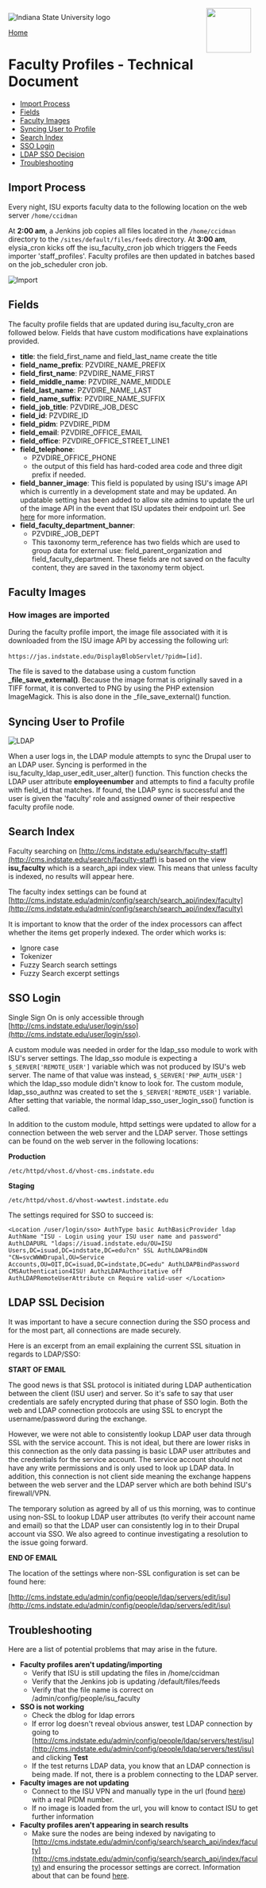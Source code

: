 <img class="logo" src="../../global_assets/images/IXM-Transparent-Vertical.jpg" style="float:right; margin:-10px 15px 0 0;" height="90" />
<img class="logo" src="../assets/images/isu_logo.png" alt="Indiana State University logo" />

<a href="index.html">Home</a>

# Faculty Profiles - Technical Document

* [Import Process](#import-process)
* [Fields](#fields)
* [Faculty Images](#faculty-images)
* [Syncing User to Profile](#syncing-user-to-profile)
* [Search Index](#search-index)
* [SSO Login](#sso-login)
* [LDAP SSO Decision](#ldap-sso-decision)
* [Troubleshooting](#troubleshooting)

## Import Process

Every night, ISU exports faculty data to the following location on the web server `/home/ccidman`

At **2:00 am**, a Jenkins job copies all files located in the `/home/ccidman` directory to the `/sites/default/files/feeds` directory. At **3:00 am**, elysia_cron kicks off the isu_faculty_cron job which triggers the Feeds importer 'staff_profiles'. Faculty profiles are then updated in batches based on the job_scheduler cron job.

![Import](../assets/images/FacultyImport.png "Faculty Import")

## Fields


The faculty profile fields that are updated during isu_faculty_cron are followed below. Fields that have custom modifications have explainations provided.

* **title**: the field_first_name and field_last_name create the title
* **field_name_prefix**: PZVDIRE_NAME_PREFIX
* **field_first_name**: PZVDIRE_NAME_FIRST
* **field_middle_name**: PZVDIRE_NAME_MIDDLE
* **field_last_name**: PZVDIRE_NAME_LAST
* **field_name_suffix**: PZVDIRE_NAME_SUFFIX
* **field_job_title**: PZVDIRE_JOB_DESC
* **field_id**: PZVDIRE_ID
* **field_pidm**: PZVDIRE_PIDM
* **field_email**: PZVDIRE_OFFICE_EMAIL
* **field_office**: PZVDIRE_OFFICE_STREET_LINE1
* **field_telephone**: 
	* PZVDIRE_OFFICE_PHONE 
	* the output of this field has hard-coded area code and three digit prefix if needed.
* **field_banner_image**: This field is populated by using ISU's image API which is currently in a development state and may be updated. An updatable setting has been added to allow site admins to update the url of the image API in the event that ISU updates their endpoint url. See [here](#faculty-images) for more information.
* **field_faculty_department_banner**:
	* PZVDIRE_JOB_DEPT
	* This taxonomy term_reference has two fields which are used to group data for external use: field_parent_organization and field_faculty_department. These fields are not saved on the faculty content, they are saved in the taxonomy term object.

## Faculty Images

### How images are imported
During the faculty profile import, the image file associated with it is downloaded from the ISU image API by accessing the following url:

`https://jas.indstate.edu/DisplayBlobServlet/?pidm=[id]`.

The file is saved to the database using a custom function **_file_save_external()**. Because the image format is originally saved in a TIFF format, it is converted to PNG by using the PHP extension ImageMagick. This is also done in the _file_save_external() function.

## Syncing User to Profile

![LDAP](../assets/images/FacultyLDAPLogin.png "LDAP")

When a user logs in, the LDAP module attempts to sync the Drupal user to an LDAP user. Syncing is performed in the isu_faculty_ldap_user_edit_user_alter() function. This function checks the LDAP user attribute **employeenumber** and attempts to find a faculty profile with field_id that matches. If found, the LDAP sync is successful and the user is given the 'faculty' role and assigned owner of their respective faculty profile node.

## Search Index

Faculty searching on [http://cms.indstate.edu/search/faculty-staff](http://cms.indstate.edu/search/faculty-staff) is based on the view **isu_faculty** which is a search_api index view. This means that unless faculty is indexed, no results will appear here.

The faculty index settings can be found at [http://cms.indstate.edu/admin/config/search/search_api/index/faculty](http://cms.indstate.edu/admin/config/search/search_api/index/faculty)

It is important to know that the order of the index processors can affect whether the items get properly indexed. The order which works is:
* Ignore case
* Tokenizer
* Fuzzy Search search settings
* Fuzzy Search excerpt settings

## SSO Login

Single Sign On is only accessible through [http://cms.indstate.edu/user/login/sso](http://cms.indstate.edu/user/login/sso).

A custom module was needed in order for the ldap_sso module to  work with ISU's server settings. The ldap_sso module is expecting a `$_SERVER['REMOTE_USER']` variable which was not produced by ISU's web server. The name of that value was instead, `$_SERVER['PHP_AUTH_USER']` which the ldap_sso module didn't know to look for. The custom module, ldap_sso_authnz was created to set the `$_SERVER['REMOTE_USER']` variable. After setting that variable, the normal ldap_sso_user_login_sso() function is called.

In addition to the custom module, httpd settings were updated to allow for a connection between the web server and the LDAP server. Those settings can be found on the web server in the following locations: 

**Production**

`/etc/httpd/vhost.d/vhost-cms.indstate.edu `

**Staging**

`/etc/httpd/vhost.d/vhost-wwwtest.indstate.edu `

The settings required for SSO to succeed is:

`<Location /user/login/sso>
    AuthType basic
    AuthBasicProvider ldap
    AuthName "ISU - Login using your ISU user name and password"
    AuthLDAPURL "ldaps://isuad.indstate.edu/OU=ISU Users,DC=isuad,DC=indstate,DC=edu?cn" SSL
    AuthLDAPBindDN "CN=svcWWWDrupal,OU=Service Accounts,OU=OIT,DC=isuad,DC=indstate,DC=edu"
    AuthLDAPBindPassword CMSAuthentication4ISU!
    AuthzLDAPAuthoritative off
    AuthLDAPRemoteUserAttribute cn
    Require valid-user
  </Location>`

## LDAP SSL Decision

It was important to have a secure connection during the SSO process and for the most part, all connections are made securely. 

Here is an excerpt from an email explaining the current SSL situation in regards to LDAP/SSO:

**START OF EMAIL**

The good news is that SSL protocol is initiated during LDAP authentication between the client (ISU user) and server. So it's safe to say that user credentials are safely encrypted during that phase of SSO login. Both the web and LDAP connection protocols are using SSL to encrypt the username/password during the exchange.

However, we were not able to consistently lookup LDAP user data through SSL with the service account. This is not ideal, but there are lower risks in this connection as the only data passing is basic LDAP user attributes and the credentials for the service account.  The service account should not have any write permissions and is only used to look up LDAP data. In addition, this connection is not client side meaning the exchange happens between the web server and the LDAP server which are both behind ISU's firewall/VPN.  

The temporary solution as agreed by all of us this morning, was to continue using non-SSL to lookup LDAP user attributes (to verify their account name and email) so that the LDAP user can consistently log in to their Drupal account via SSO. We also agreed to continue investigating a resolution to the issue going forward.

**END OF EMAIL**

The location of the settings where non-SSL configuration is set can be found here:

[http://cms.indstate.edu/admin/config/people/ldap/servers/edit/isu](http://cms.indstate.edu/admin/config/people/ldap/servers/edit/isu)

## Troubleshooting
Here are a list of potential problems that may arise in the future.

* **Faculty profiles aren't updating/importing**
	* Verify that ISU is still updating the files in /home/ccidman
	* Verify that the Jenkins job is updating /default/files/feeds
	* Verify that the file name is correct on /admin/config/people/isu_faculty
* **SSO is not working**
	* Check the dblog for ldap errors	 	
	* If error log doesn't reveal obvious answer, test LDAP connection by going to [http://cms.indstate.edu/admin/config/people/ldap/servers/test/isu](http://cms.indstate.edu/admin/config/people/ldap/servers/test/isu) and clicking **Test** 
	* If the test returns LDAP data, you know that an LDAP connection is being made. If not, there is a problem connecting to the LDAP server.
* **Faculty images are not updating**
	* Connect to the ISU VPN and manually type in the url (found [here](http://cms.indstate.edu/admin/config/people/isu_faculty)) with a real PIDM number. 
	* If no image is loaded from the url, you will know to contact ISU to get further information
* **Faculty profiles aren't appearing in search results**
	* Make sure the nodes are being indexed by navigating to [http://cms.indstate.edu/admin/config/search/search_api/index/faculty](http://cms.indstate.edu/admin/config/search/search_api/index/faculty) and ensuring the processor settings are correct. Information about that can be found [here](#search-index).